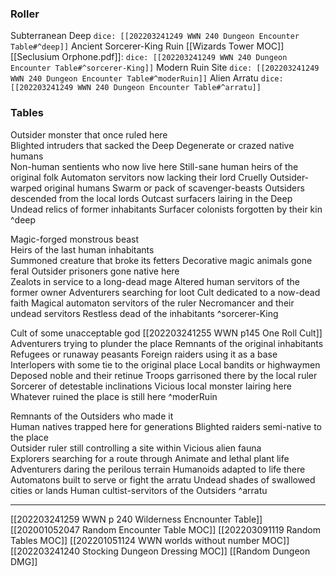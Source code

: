 
### Roller
Subterranean Deep `dice: [[202203241249 WWN 240 Dungeon Encounter Table#^deep]]`
Ancient Sorcerer-King Ruin [[Wizards Tower MOC]] [[Seclusium Orphone.pdf]]: `dice: [[202203241249 WWN 240 Dungeon Encounter Table#^sorcerer-King]]`
Modern Ruin Site `dice: [[202203241249 WWN 240 Dungeon Encounter Table#^moderRuin]]`
Alien Arratu `dice: [[202203241249 WWN 240 Dungeon Encounter Table#^arratu]]`
### Tables
Outsider monster that once ruled here  
Blighted intruders that sacked the Deep 
Degenerate or crazed native humans  
Non-human sentients who now live here
Still-sane human heirs of the original folk 
Automaton servitors now lacking their lord
Cruelly Outsider-warped original humans
Swarm or pack of scavenger-beasts
Outsiders descended from the local lords
Outcast surfacers lairing in the Deep
Undead relics of former inhabitants
Surfacer colonists forgotten by their kin
^deep
 


Magic-forged monstrous beast  
Heirs of the last human inhabitants  
Summoned creature that broke its fetters 
Decorative magic animals gone feral
Outsider prisoners gone native here  
Zealots in service to a long-dead mage
Altered human servitors of the former owner
Adventurers searching for loot
Cult dedicated to a now-dead faith
Magical automaton servitors of the ruler
Necromancer and their undead servitors
Restless dead of the inhabitants
^sorcerer-King
 


Cult of some unacceptable god  [[202203241255 WWN p145 One Roll Cult]]
Adventurers trying to plunder the place
Remnants of the original inhabitants  
Refugees or runaway peasants
Foreign raiders using it as a base  
Interlopers with some tie to the original place
Local bandits or highwaymen
Deposed noble and their retinue
Troops garrisoned there by the local ruler
Sorcerer of detestable inclinations
Vicious local monster lairing here
Whatever ruined the place is still here
^moderRuin

 


Remnants of the Outsiders who made it  
Human natives trapped here for generations 
Blighted raiders semi-native to the place  
Outsider ruler still controlling a site within
Vicious alien fauna  
Explorers searching for a route through
Animate and lethal plant life
Adventurers daring the perilous terrain
Humanoids adapted to life there
Automatons built to serve or fight the arratu
Undead shades of swallowed cities or lands
Human cultist-servitors of the Outsiders
^arratu

---
[[202203241259 WWN p 240 Wilderness Encnounter Table]]
[[202001052047 Random Encounter Table MOC]]
[[202203091119 Random Tables MOC]]
[[202201051124 WWN worlds without number MOC]]
[[202203241240 Stocking Dungeon Dressing MOC]]
[[Random Dungeon DMG]]